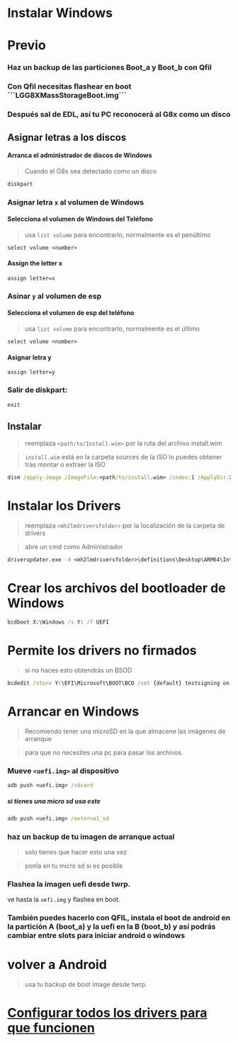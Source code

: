 # Instalar Windows

# Previo

### Haz un backup de las particiones Boot_a y Boot_b con Qfil

### Con Qfil necesitas flashear en boot ```LGG8XMassStorageBoot.img´´´ 
  
### Después sal de EDL, así tu PC reconocerá al G8x como un disco

## Asignar letras a los discos
  

#### Arranca el administrador de discos de Windows

> Cuando el G8x sea detectado como un disco

```cmd
diskpart
```


### Asignar letra `x` al volumen de Windows

#### Selecciona el volumen de Windows del Teléfono
> usa `list volume` para encontrarlo, normalmente es el penúltimo

```diskpart
select volume <number>
```

#### Assign the letter x
```diskpart
assign letter=x
```

### Asinar `y` al volumen de esp 

#### Selecciona el volumen de esp del teléfono
> usa `list volume` para encontrarlo, normalmente es el último

```diskpart
select volume <number>
```

#### Asignar letra y

```diskpart
assign letter=y
```

### Salir de diskpart:
```diskpart
exit
```

  
  

## Instalar

> reemplaza `<path/to/Install.wim>` por la ruta del archivo install.wim

> `install.wim` está en la carpeta sources de la ISO
> lo puedes obtener tras montar o extraer la ISO

```cmd
dism /apply-image /ImageFile:<path/to/install.wim> /index:1 /ApplyDir:X:\
```


# Instalar los Drivers

> reemplaza `<mh2lmdriversfolder>` por la localización de la carpeta de drivers

> abre un cmd como Administrador

```cmd
driverupdater.exe -d <mh2lmdriversfolder>\definitions\Desktop\ARM64\Internal\vayu.txt -r <mh2lmdriversfolder> -p X:
```

  

# Crear los archivos del bootloader de Windows 

```cmd
bcdboot X:\Windows /s Y: /f UEFI
```

  
  

# Permite los drivers no firmados

> si no haces esto obtendrás un BSOD

```cmd
bcdedit /store Y:\EFI\Microsoft\BOOT\BCD /set {default} testsigning on
```

# Arrancar en Windows
> Recomiendo tener una microSD en la que almacene las imágenes de arranque

> para que no necesites una pc para pasar los archivos.

### Mueve `<uefi.img>` al dispositivo

```cmd
adb push <uefi.img> /sdcard
```

##### si tienes una micro sd usa este

```cmd
adb push <uefi.img> /external_sd
```


### haz un backup de tu imagen de arranque actual
> solo tienes que hacer esto una vez

> ponla en tu micro sd si es posible


### Flashea la imagen uefi desde twrp.
ve hasta la `uefi.img` y flashea en boot.

### También puedes hacerlo con QFIL, instala el boot de android en la partición A (boot_a) y la uefi en la B (boot_b) y así podrás cambiar entre slots para iniciar android o windows 

# volver a Android
> usa tu backup de boot image desde twrp.

# [Configurar todos los drivers para que funcionen](https://github.com/Icesito68/Port-Windows-11-Lg-G8x/blob/main/guides/Espa%C3%B1ol/3-Despu%C3%A9s-De-Instalar.md)
